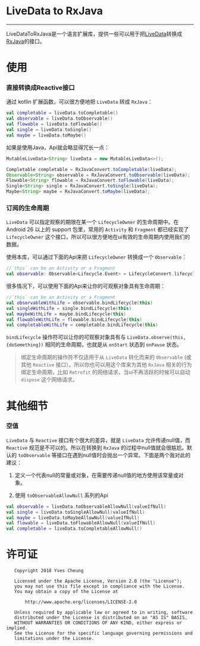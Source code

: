 # LiveData to RxJava

---

LiveDataToRxJava是一个语言扩展库，提供一些可以用于把[LiveData][1]转换成[RxJava][2]的接口。

# 使用

### 直接转换成Reactive接口

通过 kotlin 扩展函数，可以很方便地把 ``LiveData`` 转成 ``RxJava``：

```Kotlin
val completable = liveData.toCompletable()
val observable = liveData.toObservable()
val flowable = liveData.toFlowable()
val single = liveData.toSingle()
val maybe = liveData.toMaybe()
```

如果是使用Java，Api就会略显得冗长一点：

```Java
MutableLiveData<String> liveData = new MutableLiveData<>();

Completable completable = RxJavaConvert.toCompletable(liveData);
Observable<String> observable = RxJavaConvert.toObservable(liveData);
Flowable<String> flowable = RxJavaConvert.toFlowable(liveData);
Single<String> single = RxJavaConvert.toSingle(liveData);
Maybe<String> maybe = RxJavaConvert.toMaybe(liveData);
```

### 订阅的生命周期

``LiveData`` 可以指定观察的期限在某一个 ``LifecycleOwner`` 的生命周期中。在 Android 26 以上的 support 包里，常用的 ``Activity`` 和 ``Fragment`` 都已经实现了 ``LifecycleOwner`` 这个接口，所以可以很方便地在ui有效的生命周期内使用我们的数据。

使用本库，可以通过下面的Api来把 ``LifecycleOwner`` 转换成一个 ``Observable``：

```Kotlin
//`this` can be an Activity or a Fragment
val observable: Observable<Lifecycle.Event> = LifecycleConvert.lifecycleObservable(this)
```

很多情况下，可以使用下面的Api来让你的可观察对象具有生命周期：

```Kotlin
//`this` can be an Activity or a Fragment
val observableWithLife = observable.bindLifecycle(this)
val singleWithLife = single.bindLifecycle(this)
val maybeWithLife = maybe.bindLifecycle(this)
val flowableWithLife = flowable.bindLifecycle(this)
val completableWithLife = completable.bindLifecycle(this)
```

``bindLifecycle`` 操作符可以让你的可观察对象具有与 ``LiveData.observe(this,{doSomething})`` 相同的生命周期，也就是从 ``onStart`` 状态到 ``onPause`` 状态。

> 绑定生命周期的操作符不仅适用于从 ``LiveData`` 转化而来的 ``Observable`` (或其他 ``Reactive`` 接口）。所以你也可以用这个库来为其他 ``RxJava`` 相关的行为绑定生命周期，比如 ``Retrofit`` 的网络请求，当ui不再活跃的时候可以自动 ``dispose`` 这个网络请求。

# 其他细节

### 空值

``LiveData`` 与 ``Reactive`` 接口有个很大的差异，就是 ``LiveData`` 允许传递null值，而 ``Reactive`` 规范是不可以的。所以在转换到 ``RxJava`` 的过程中null值就会很尴尬。默认的 ``toObservable`` 等接口在遇到null值时会抛出一个异常。下面是两个我对此的建议：

1. 定义一个代表null的常量或对象，在需要传递null值的地方使用该常量或对象。

2. 使用 ``toObservableAllowNull`` 系列的Api

```Kotlin
val observable = liveData.toObservableAllowNull(valueIfNull)
val single = liveData.toSingleAllowNull(valueIfNull)
val maybe = liveData.toMaybeAllowNull(valueIfNull)
val flowable = liveData.toFlowableAllowNull(valueIfNull)
val completable = liveData.toCompletableAllowNull()
```

# 许可证

       Copyright 2018 Yves Cheung
    
       Licensed under the Apache License, Version 2.0 (the "License");
       you may not use this file except in compliance with the License.
       You may obtain a copy of the License at
    
           http://www.apache.org/licenses/LICENSE-2.0
    
       Unless required by applicable law or agreed to in writing, software
       distributed under the License is distributed on an "AS IS" BASIS,
       WITHOUT WARRANTIES OR CONDITIONS OF ANY KIND, either express or implied.
       See the License for the specific language governing permissions and
       limitations under the License.

   


  [1]: https://developer.android.com/topic/libraries/architecture/livedata.html
  [2]: https://github.com/ReactiveX/RxJava
